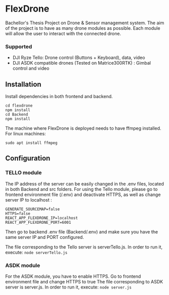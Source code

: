 # FlexDrone

Bachellor's Thesis Project on Drone & Sensor management system.
The aim of the project is to have as many drone modules as possible. Each module will allow the user to interact with the connected drone.

### Supported
- DJI Ryze Tello: Drone control (Buttons + Keyboard), data, video
- DJI ASDK compatible drones (Tested on Matrice300RTK) : Gimbal control and video

## Installation

Install dependencies in both frontend and backend.

```
cd flexdrone
npm install
cd Backend
npm install
```

The machine where FlexDrone is deployed needs to have ffmpeg installed.
For linux machines:

```sudo apt install ffmpeg```

## Configuration

### TELLO module

The IP address of the server can be easily changed in the .env files, located in both Backend and src folders.
For using the Tello module, please go to frontend environment file (/.env) and deactivate HTTPS, as well as change server IP to localhost :
```
GENERATE_SOURCEMAP=false
HTTPS=false
REACT_APP_FLEXDRONE_IP=localhost
REACT_APP_FLEXDRONE_PORT=6001
```
Then go to backend .env file (Backend/.env) and make sure you have the same server IP and PORT configured.

The file corresponding to the Tello server is serverTello.js. In order to run it, execute:
```node serverTello.js```

### ASDK module

For the ASDK module, you have to enable HTTPS. Go to frontend environment file and change HTTPS to true
The file corresponding to ASDK server is server.js. In order to run it, execute:
```node server.js```



